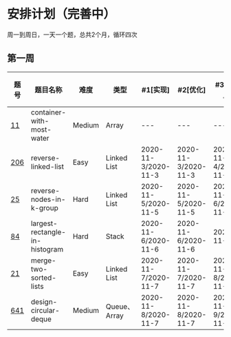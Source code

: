 # 安排计划（完善中）
周一到周日，一天一个题，总共2个月，循环四次

第一周
-----

|题号|题目名称|难度|类型|#1[实现]|#2[优化]|#3[一天后]|#4[一周后]|#5[面试前一周]|
|---|---|---|---|---|---|---|---|---|
|[11](https://leetcode-cn.com/problems/container-with-most-water/)|container-with-most-water|Medium|Array|---|---|---|2020-11-10/2020-11-10|---|
|[206](https://leetcode-cn.com/problems/reverse-linked-list/)|reverse-linked-list|Easy|Linked List|2020-11-3/2020-11-3|2020-11-3/2020-11-3|2020-11-4/2020-11-4|2020-11-11/2020-11-11|---|
|[25](https://leetcode-cn.com/problems/reverse-nodes-in-k-group/)|reverse-nodes-in-k-group|Hard|Linked List|2020-11-5/2020-11-5|2020-11-5/2020-11-5|2020-11-6/2020-11-6|2020-11-13/2020-11-12|---|
|[84](https://leetcode-cn.com/problems/largest-rectangle-in-histogram/)|largest-rectangle-in-histogram|Hard|Stack|2020-11-6/2020-11-6|2020-11-6/2020-11-6|2020-11-7/|2020-11-14/2020-11-13|---|
|[21](https://leetcode-cn.com/problems/merge-two-sorted-lists/submissions/)|merge-two-sorted-lists|Easy|Linked List|2020-11-7/2020-11-7|2020-11-7/2020-11-7|2020-11-8/2020-11-9|2020-11-15/2020-11-13|---|
|[641](https://leetcode-cn.com/problems/design-circular-deque/)|design-circular-deque|Medium|Queue、Array|2020-11-8/2020-11-7|2020-11-8/2020-11-7|2020-11-9/2020-11-9|2020-11-16/2020-11-14|---|

